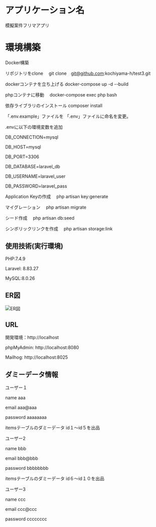 # アプリケーション名
模擬案件フリマアプリ

# 環境構築

Docker構築


リポジトリをclone
　git clone　git@github.com:kochiyama-h/test3.git

dockerコンテナを立ち上げる
  docker-compose up -d --build

phpコンテナに移動
　docker-compose exec php bash

依存ライブラリのインストール
  composer install

「.env.example」ファイルを 「.env」ファイルに命名を変更。

.envに以下の環境変数を追加

  DB_CONNECTION=mysql

  DB_HOST=mysql

  DB_PORT=3306

  DB_DATABASE=laravel_db

  DB_USERNAME=laravel_user

  DB_PASSWORD=laravel_pass

Application Keyの作成 
　php artisan key:generate

マイグレーション
 　php artisan migrate

シード作成
 　php artisan db:seed

シンボリックリンクを作成
 　php artisan storage:link

## 使用技術(実行環境)
PHP:7.4.9


Laravel: 8.83.27


MySQL:8.0.26

## ER図
![ER図](images/ER図.png)


## URL
  開発環境：http://localhost

  phpMyAdmin: http://localhost:8080

  Mailhog: http://localhost:8025


## ダミーデータ情報

ユーザー１

name aaa

email aaa@aaa

password aaaaaaaa

itemsテーブルのダミーデータ  id１～id５を出品




ユーザー2

name bbb

email bbb@bbb

password bbbbbbbb

itemsテーブルのダミーデータ  id６～id１０を出品




ユーザー3

name ccc

email ccc@ccc

password cccccccc




[def]: public/images/ER図.png